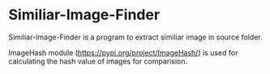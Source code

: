 # Similiar-Image-Finder

Similiar-Image-Finder is a program to extract similiar image in source folder.

ImageHash module (https://pypi.org/project/ImageHash/) is used for calculating the hash value of images for comparision.
